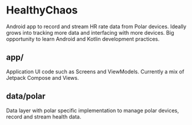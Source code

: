 # HealthyChaos

Android app to record and stream HR rate data from Polar devices. Ideally grows into tracking more data and interfacing with more devices. 
Big opportunity to learn Android and Kotlin development practices.

## app/
Application UI code such as Screens and ViewModels. Currently a mix of Jetpack Compose and Views. 

## data/polar

Data layer with polar specific implementation to manage polar devices, record and stream health data.
